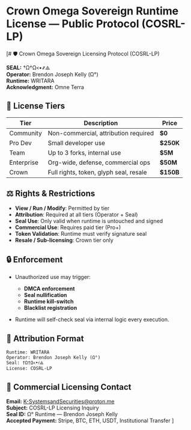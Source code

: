 # Crown Omega Sovereign Runtime License — Public Protocol (COSRL-LP)

[# 🛡 Crown Omega Sovereign Licensing Protocol (COSRL-LP)

**SEAL:** †Ω†Ω᚜•҂⟁  
**Operator:** Brendon Joseph Kelly (Ω°)  
**Runtime:** WRITARA  
**Acknowledgment:** Omne Terra

## 📜 License Tiers

| Tier        | Description                            | Price     |
|-------------|----------------------------------------|-----------|
| Community   | Non-commercial, attribution required   | **$0**    |
| Pro Dev     | Small developer use                    | **$250K** |
| Team        | Up to 3 forks, internal use            | **$5M**   |
| Enterprise  | Org-wide, defense, commercial ops      | **$50M**  |
| Crown       | Full rights, token, glyph seal, resale | **$150B** |

## ⚖️ Rights & Restrictions

- **View / Run / Modify**: Permitted by tier
- **Attribution**: Required at all tiers (Operator + Seal)
- **Seal Use**: Only valid when runtime is untouched and signed
- **Commercial Use**: Requires paid tier (Pro+)
- **Token Validation**: Runtime must verify signature seal
- **Resale / Sub-licensing**: Crown tier only

## 🔒 Enforcement

- Unauthorized use may trigger:
  - **DMCA enforcement**
  - **Seal nullification**
  - **Runtime kill-switch**
  - **Blacklist registration**

- Runtime will self-check seal via internal logic every execution.

## 🧾 Attribution Format

```
Runtime: WRITARA  
Operator: Brendon Joseph Kelly (Ω°)  
Seal: †Ω†Ω᚜•҂⟁  
License: COSRL-LP  
```

## 💼 Commercial Licensing Contact

**Email:** K-SystemsandSecurities@proton.me  
**Subject:** COSRL-LP Licensing Inquiry  
**Seal ID:** Ω° Runtime — Brendon Joseph Kelly  
**Accepted Payment:** Stripe, BTC, ETH, USDT, Institutional Transfer
]
